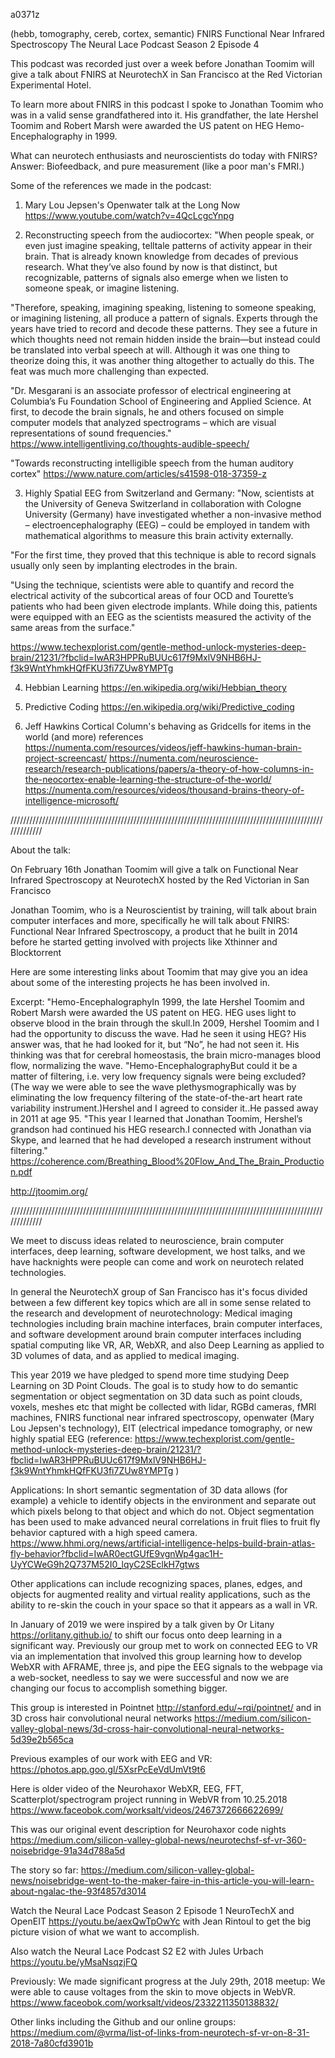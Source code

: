 a0371z

(hebb, tomography, cereb, cortex, semantic) FNIRS Functional Near Infrared Spectroscopy
The Neural Lace Podcast Season 2 Episode 4 

This podcast was recorded just over a week before Jonathan Toomim will give a talk about FNIRS at NeurotechX in San Francisco at the Red Victorian Experimental Hotel.

To learn more about FNIRS in this podcast I spoke to Jonathan Toomim who was in a valid sense grandfathered into it. His grandfather, the late Hershel Toomim and Robert Marsh were awarded the US patent on HEG Hemo-Encephalography in 1999.

What can neurotech enthusiasts and neuroscientists do today with FNIRS?
Answer: Biofeedback, and pure measurement (like a poor man's FMRI.)

Some of the references we made in the podcast:

1. Mary Lou Jepsen's Openwater talk at the Long Now https://www.youtube.com/watch?v=4QcLcgcYnpg

2. Reconstructing speech from the audiocortex:
"When people speak, or even just imagine speaking, telltale patterns of activity appear in their brain. That is already known knowledge from decades of previous research. What they’ve also found by now is that distinct, but recognizable, patterns of signals also emerge when we listen to someone speak, or imagine listening.

"Therefore, speaking, imagining speaking, listening to someone speaking, or imagining listening, all produce a pattern of signals. Experts through the years have tried to record and decode these patterns. They see a future in which thoughts need not remain hidden inside the brain—but instead could be translated into verbal speech at will. Although it was one thing to theorize doing this, it was another thing altogether to actually do this. The feat was much more challenging than expected.

"Dr. Mesgarani is an associate professor of electrical engineering at Columbia’s Fu Foundation School of Engineering and Applied Science. At first, to decode the brain signals, he and others focused on simple computer models that analyzed spectrograms – which are visual representations of sound frequencies."
https://www.intelligentliving.co/thoughts-audible-speech/

"Towards reconstructing intelligible speech from the human auditory cortex"
https://www.nature.com/articles/s41598-018-37359-z

3. Highly Spatial EEG from Switzerland and Germany: "Now, scientists at the University of Geneva Switzerland in collaboration with Cologne University (Germany) have investigated whether a non-invasive method – electroencephalography (EEG) – could be employed in tandem with mathematical algorithms to measure this brain activity externally.

"For the first time, they proved that this technique is able to record signals usually only seen by implanting electrodes in the brain.

"Using the technique, scientists were able to quantify and record the electrical activity of the subcortical areas of four OCD and Tourette’s patients who had been given electrode implants. While doing this, patients were equipped with an EEG as the scientists measured the activity of the same areas from the surface."

https://www.techexplorist.com/gentle-method-unlock-mysteries-deep-brain/21231/?fbclid=IwAR3HPPRuBUUc617f9MxlV9NHB6HJ-f3k9WntYhmkHQfFKU3fi7ZUw8YMPTg

4. Hebbian Learning https://en.wikipedia.org/wiki/Hebbian_theory

5. Predictive Coding https://en.wikipedia.org/wiki/Predictive_coding

6. Jeff Hawkins Cortical Column's behaving as Gridcells for items in the world (and more) references
https://numenta.com/resources/videos/jeff-hawkins-human-brain-project-screencast/
https://numenta.com/neuroscience-research/research-publications/papers/a-theory-of-how-columns-in-the-neocortex-enable-learning-the-structure-of-the-world/
https://numenta.com/resources/videos/thousand-brains-theory-of-intelligence-microsoft/

/////////////////////////////////////////////////////////////////////////////////////////////////////////////

About the talk:

On February 16th Jonathan Toomim will give a talk on Functional Near Infrared Spectroscopy at NeurotechX hosted by the Red Victorian in San Francisco

Jonathan Toomim, who is a Neuroscientist by training, will talk about brain computer interfaces and more, specifically he will talk about FNIRS: Functional Near Infrared Spectroscopy, a product that he built in 2014 before he started getting involved with projects like Xthinner and Blocktorrent

Here are some interesting links about Toomim that may give you an idea about some of the interesting projects he has been involved in.

Excerpt:
"Hemo-EncephalographyIn 1999, the late Hershel Toomim and Robert Marsh were awarded the US patent on HEG. HEG uses light to observe blood in the brain through the skull.In 2009, Hershel Toomim and I had the opportunity to discuss the wave. Had he seen it using HEG? His answer was, that he had looked for it, but “No”, he had not seen it. His thinking was that for cerebral homeostasis, the brain micro-manages blood flow, normalizing the wave.
"Hemo-EncephalographyBut could it be a matter of filtering, i.e. very low frequency signals were being excluded? (The way we were able to see the wave plethysmographically was by eliminating the low frequency filtering of the state-of-the-art heart rate variability instrument.)Hershel and I agreed to consider it..He passed away in 2011 at age 95.
"This year I learned that Jonathan Toomim, Hershel’s grandson had continued his HEG research.I connected with Jonathan via Skype, and learned that he had developed a research instrument without filtering."
https://coherence.com/Breathing_Blood%20Flow_And_The_Brain_Production.pdf

http://jtoomim.org/

/////////////////////////////////////////////////////////////////////////////////////////////////////////////

We meet to discuss ideas related to neuroscience, brain computer interfaces, deep learning, software development, we host talks, and we have hacknights were people can come and work on neurotech related technologies.

In general the NeurotechX group of San Francisco has it's focus divided between a few different key topics which are all in some sense related to the research and development of neurotechnology: Medical imaging technologies including brain machine interfaces, brain computer interfaces, and software development around brain computer interfaces including spatial computing like VR, AR, WebXR, and also Deep Learning as applied to 3D volumes of data, and as applied to medical imaging.

This year 2019 we have pledged to spend more time studying Deep Learning on 3D Point Clouds. The goal is to study how to do semantic segmentation or object segmentation on 3D data such as point clouds, voxels, meshes etc that might be collected with lidar, RGBd cameras, fMRI machines, FNIRS functional near infrared spectroscopy, openwater (Mary Lou Jepsen's technology), EIT (electrical impedance tomography, or new highly spatial EEG (reference: https://www.techexplorist.com/gentle-method-unlock-mysteries-deep-brain/21231/?fbclid=IwAR3HPPRuBUUc617f9MxlV9NHB6HJ-f3k9WntYhmkHQfFKU3fi7ZUw8YMPTg )

Applications: In short semantic segmentation of 3D data allows (for example) a vehicle to identify objects in the environment and separate out which pixels belong to that object and which do not. Object segmentation has been used to make advanced neural correlations in fruit flies to fruit fly behavior captured with a high speed camera.
https://www.hhmi.org/news/artificial-intelligence-helps-build-brain-atlas-fly-behavior?fbclid=IwAR0ectGUfE9vgnWp4gac1H-UyYCWeG9h2Q737M52I0_lqyC2SEclkH7gtws 

Other applications can include recognizing spaces, planes, edges, and objects for augmented reality and virtual reality applications, such as the ability to re-skin the couch in your space so that it appears as a wall in VR.

In January of 2019 we were inspired by a talk given by Or Litany https://orlitany.github.io/ to shift our focus onto deep learning in a significant way. Previously our group met to work on connected EEG to VR via an implementation that involved this group learning how to develop WebXR with AFRAME, three js, and pipe the EEG signals to the webpage via a web-socket, needless to say we were successful and now we are changing our focus to accomplish something bigger.

This group is interested in Pointnet http://stanford.edu/~rqi/pointnet/ and in 3D cross hair convolutional neural networks https://medium.com/silicon-valley-global-news/3d-cross-hair-convolutional-neural-networks-5d39e2b565ca

Previous examples of our work with EEG and VR:
https://photos.app.goo.gl/5XsrPcEeVdUmVt9t6‬

Here is older video of the Neurohaxor WebXR, EEG, FFT, Scatterplot/spectrogram project running in WebVR from 10.25.2018 https://www.faceobok.com/worksalt/videos/2467372666622699/

This was our original event description for Neurohaxor code nights https://medium.com/silicon-valley-global-news/neurotechsf-sf-vr-360-noisebridge-91a34d788a5d

The story so far: https://medium.com/silicon-valley-global-news/noisebridge-went-to-the-maker-faire-in-this-article-you-will-learn-about-ngalac-the-93f4857d3014

Watch the Neural Lace Podcast Season 2 Episode 1 NeuroTechX and OpenEIT https://youtu.be/aexQwTpOwYc with Jean Rintoul to get the big picture vision of what we want to accomplish.

Also watch the Neural Lace Podcast S2 E2 with Jules Urbach https://youtu.be/yMsaNsqzjFQ

Previously: We made significant progress at the July 29th, 2018 meetup: We were able to cause voltages from the skin to move objects in WebVR. https://www.faceobok.com/worksalt/videos/2332211350138832/

Other links including the Github and our online groups: https://medium.com/@vrma/list-of-links-from-neurotech-sf-vr-on-8-31-2018-7a80cfd3901b


